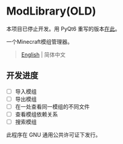 # ModLibrary(OLD)

本项目已停止开发。用 PyQt6 重写的版本[在此](https://github.com/iamliuzy/ModLibrary)。

一个Minecraft模组管理器。

> [English](README.md) | 简体中文

## 开发进度

- [ ] 导入模组
- [ ] 导出模组
- [ ] 在一处查看同一模组的不同文件
- [ ] 查看模组依赖关系
- [ ] 搜索模组

此程序在 GNU 通用公共许可证下发行。

